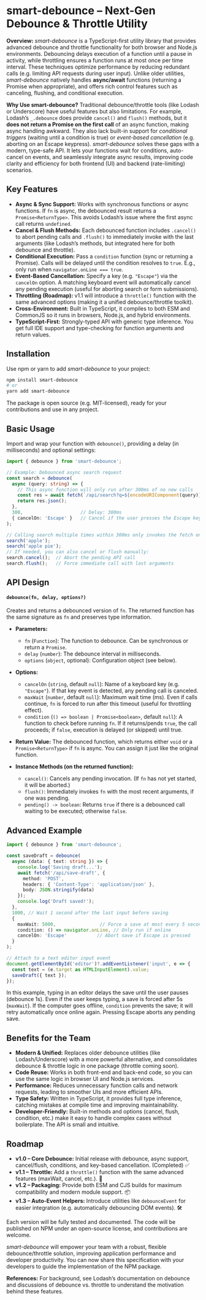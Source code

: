 # smart-debounce – Next-Gen Debounce & Throttle Utility

**Overview:** *smart-debounce* is a TypeScript-first utility library that provides advanced debounce and throttle functionality for both browser and Node.js environments. Debouncing delays execution of a function until a pause in activity, while throttling ensures a function runs at most once per time interval. These techniques optimize performance by reducing redundant calls (e.g. limiting API requests during user input). Unlike older utilities, *smart-debounce* natively handles **async/await** functions (returning a Promise when appropriate), and offers rich control features such as canceling, flushing, and conditional execution.

**Why Use smart-debounce?** Traditional debounce/throttle tools (like Lodash or Underscore) have useful features but also limitations. For example, Lodash’s `_.debounce` does provide `cancel()` and `flush()` methods, but it **does not return a Promise on the first call** of an async function, making async handling awkward. They also lack built-in support for *conditional triggers* (waiting until a condition is true) or *event-based cancellation* (e.g. aborting on an Escape keypress). *smart-debounce* solves these gaps with a modern, type-safe API. It lets your functions wait for conditions, auto-cancel on events, and seamlessly integrate async results, improving code clarity and efficiency for both frontend (UI) and backend (rate-limiting) scenarios.

## Key Features

- **Async & Sync Support:** Works with synchronous functions or async functions. If `fn` is async, the debounced result returns a `Promise<ReturnType>`. This avoids Lodash’s issue where the first async call returns `undefined`.
- **Cancel & Flush Methods:** Each debounced function includes `.cancel()` to abort pending calls and `.flush()` to immediately invoke with the last arguments (like Lodash’s methods, but integrated here for both debounce and throttle).
- **Conditional Execution:** Pass a `condition` function (sync or returning a Promise). Calls will be delayed until the condition resolves to `true`. E.g., only run when `navigator.onLine === true`.
- **Event-Based Cancellation:** Specify a key (e.g. `"Escape"`) via the `cancelOn` option. A matching keyboard event will automatically cancel any pending execution (useful for aborting search or form submissions).
- **Throttling (Roadmap):** v1.1 will introduce a `throttle()` function with the same advanced options (making it a unified debounce/throttle toolkit).
- **Cross-Environment:** Built in TypeScript, it compiles to both ESM and CommonJS so it runs in browsers, Node.js, and hybrid environments.
- **TypeScript-First:** Strongly-typed API with generic type inference. You get full IDE support and type-checking for function arguments and return values.

## Installation

Use npm or yarn to add *smart-debounce* to your project:

```bash
npm install smart-debounce
# or
yarn add smart-debounce
```

The package is open source (e.g. MIT-licensed), ready for your contributions and use in any project.

## Basic Usage

Import and wrap your function with `debounce()`, providing a delay (in milliseconds) and optional settings:

```ts
import { debounce } from 'smart-debounce';

// Example: Debounced async search request
const search = debounce(
  async (query: string) => {
    // This async function will only run after 300ms of no new calls
    const res = await fetch(`/api/search?q=${encodeURIComponent(query)}`);
    return res.json();
  },
  300,                     // Delay: 300ms
  { cancelOn: 'Escape' }   // Cancel if the user presses the Escape key
);

// Calling search multiple times within 300ms only invokes the fetch once:
search('apple');
search('apple pie');
// If needed, you can also cancel or flush manually:
search.cancel();  // Abort the pending API call
search.flush();   // Force immediate call with last arguments
```

## API Design

#### `debounce(fn, delay, options?)`

Creates and returns a debounced version of `fn`. The returned function has the same signature as `fn` and preserves type information.

- **Parameters:**

  - `fn` (`Function`): The function to debounce. Can be synchronous or return a `Promise`.
  - `delay` (`number`): The debounce interval in milliseconds.
  - `options` (`object`, optional): Configuration object (see below).

- **Options:**

  - `cancelOn` (`string`, default `null`): Name of a keyboard key (e.g. `"Escape"`). If that key event is detected, any pending call is canceled.
  - `maxWait` (`number`, default `null`): Maximum wait time (ms). Even if calls continue, `fn` is forced to run after this timeout (useful for throttling effect).
  - `condition` (`() => boolean | Promise<boolean>`, default `null`): A function to check before running `fn`. If it returns/pends `true`, the call proceeds; if `false`, execution is delayed (or skipped) until true.

- **Return Value:** The debounced function, which returns either `void` or a `Promise<ReturnType>` if `fn` is async. You can assign it just like the original function.

- **Instance Methods (on the returned function):**

  - `cancel()`: Cancels any pending invocation. (If `fn` has not yet started, it will be aborted.)
  - `flush()`: Immediately invokes `fn` with the most recent arguments, if one was pending.
  - `pending() -> boolean`: Returns `true` if there is a debounced call waiting to be executed; otherwise `false`.

## Advanced Example

```ts
import { debounce } from 'smart-debounce';

const saveDraft = debounce(
  async (data: { text: string }) => {
    console.log('Saving draft...');
    await fetch('/api/save-draft', {
      method: 'POST',
      headers: { 'Content-Type': 'application/json' },
      body: JSON.stringify(data)
    });
    console.log('Draft saved!');
  },
  1000, // Wait 1 second after the last input before saving
  {
    maxWait: 5000,                // Force a save at most every 5 seconds
    condition: () => navigator.onLine, // Only run if online
    cancelOn: 'Escape'           // Abort save if Escape is pressed
  }
);

// Attach to a text editor input event
document.getElementById('editor')?.addEventListener('input', e => {
  const text = (e.target as HTMLInputElement).value;
  saveDraft({ text });
});
```

In this example, typing in an editor delays the save until the user pauses (debounce 1s). Even if the user keeps typing, a save is forced after 5s (`maxWait`). If the computer goes offline, `condition` prevents the save; it will retry automatically once online again. Pressing Escape aborts any pending save.

## Benefits for the Team

- **Modern & Unified:** Replaces older debounce utilities (like Lodash/Underscore) with a more powerful alternative, and consolidates debounce & throttle logic in one package (throttle coming soon).
- **Code Reuse:** Works in both front-end and back-end code, so you can use the same logic in browser UI and Node.js services.
- **Performance:** Reduces unnecessary function calls and network requests, leading to smoother UIs and more efficient APIs.
- **Type Safety:** Written in TypeScript, it provides full type inference, catching mistakes at compile time and improving maintainability.
- **Developer-Friendly:** Built-in methods and options (cancel, flush, condition, etc.) make it easy to handle complex cases without boilerplate. The API is small and intuitive.

## Roadmap

- **v1.0 – Core Debounce:** Initial release with debounce, async support, cancel/flush, conditions, and key-based cancellation. (Completed) ✅
- **v1.1 – Throttle:** Add a `throttle()` function with the same advanced features (maxWait, cancel, etc.). 🚀
- **v1.2 – Packaging:** Provide both ESM and CJS builds for maximum compatibility and modern module support. 📦
- **v1.3 – Auto-Event Helpers:** Introduce utilities like `debounceEvent` for easier integration (e.g. automatically debouncing DOM events). 🛠

Each version will be fully tested and documented. The code will be published on NPM under an open-source license, and contributions are welcome.

*smart-debounce* will empower your team with a robust, flexible debounce/throttle solution, improving application performance and developer productivity. You can now share this specification with your developers to guide the implementation of the NPM package.

**References:** For background, see Lodash’s documentation on debounce and discussions of debounce vs. throttle to understand the motivation behind these features. 